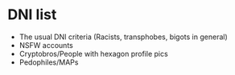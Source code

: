 # DNI list

* The usual DNI criteria (Racists, transphobes, bigots in general)
* NSFW accounts
* Cryptobros/People with hexagon profile pics
* Pedophiles/MAPs
